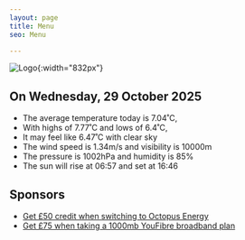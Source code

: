 ```yaml
---
layout: page
title: Menu
seo: Menu

---
```


![Logo](/images/logo.jpg){:width="832px"}

<!-- weather_marker starts -->
## On Wednesday, 29 October 2025

- The average temperature today is 7.04˚C,
- With highs of 7.77˚C and lows of 6.4˚C,
- It may feel like 6.47˚C with clear sky
- The wind speed is 1.34m/s and visibility is 10000m
- The pressure is 1002hPa and humidity is 85%
- The sun will rise at 06:57 and set at 16:46

<!-- weather_marker ends -->

## Sponsors

- [Get £50 credit when switching to Octopus Energy](https://bit.ly/3oD1nnS)
- [Get £75 when taking a 1000mb YouFibre broadband plan](https://aklam.io/91zWhU?)
